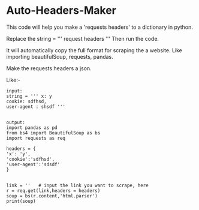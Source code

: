 # Auto-Headers-Maker
This code will help you make a 'requests headers' to a dictionary in python.

Replace the string = ''' request headers ''' 
Then run the code.



It will automatically copy the full format for scraping the a website. Like importing beautifulSoup, requests, pandas. 

Make the requests headers a json. 

Like:-
```
input: 
string = ''' x: y
cookie: sdfhsd,
user-agent : shsdf '''


output:
import pandas as pd
from bs4 import BeautifulSoup as bs
import requests as req

headers = {
'x': 'y',
'cookie':'sdfhsd',
'user-agent':'sdsdf'
}


link = ''   # input the link you want to scrape, here
r = req.get(link,headers = headers)
soup = bs(r.content,'html.parser')
print(soup)

